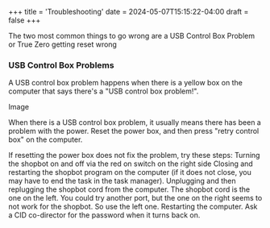 +++
title = 'Troubleshooting'
date = 2024-05-07T15:15:22-04:00
draft = false
+++

The two most common things to go wrong are a USB Control Box Problem or True Zero getting reset wrong

### USB Control Box Problems

A USB control box problem happens when there is a yellow box on the computer that says there's a "USB control box problem!".

Image

When there is a USB control box problem, it usually means there has been a problem with the power. Reset the power box, and then press "retry control box" on the computer.

If resetting the power box does not fix the problem, try these steps:
Turning the shopbot on and off via the red on switch on the right side
Closing and restarting the shopbot program on the computer (if it does not close, you may have to end the task in the task manager).
Unplugging and then replugging the shopbot cord from the computer. The shopbot cord is the one on the left. You could try another port, but the one on the right seems to not work for the shopbot. So use the left one.
Restarting the computer. Ask a CID co-director for the password when it turns back on.